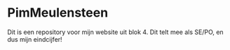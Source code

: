 # PimMeulensteen

Dit is een repository voor mijn website uit blok 4. Dit telt mee als SE/PO, en dus mijn eindcijfer!
